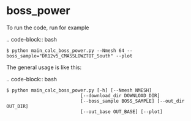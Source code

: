# boss_power

To run the code, run for example

  .. code-block:: bash

    $ python main_calc_boss_power.py --Nmesh 64 --boss_sample="DR12v5_CMASSLOWZTOT_South" --plot

The general usage is like this:

  .. code-block:: bash

    $ python main_calc_boss_power.py [-h] [--Nmesh NMESH]
                               [--download_dir DOWNLOAD_DIR]
                               [--boss_sample BOSS_SAMPLE] [--out_dir OUT_DIR]
                               [--out_base OUT_BASE] [--plot]
                                    

